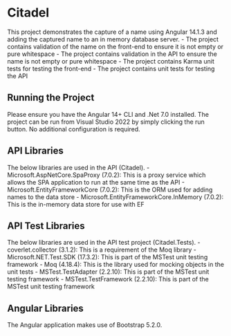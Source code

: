 ﻿# Citadel

This project demonstrates the capture of a name using Angular 14.1.3 and adding the captured name to an in memory database server.
	- The project contains validation of the name on the front-end to ensure it is not empty or pure whitespace
	- The project contains validation in the API to ensure the name is not empty or pure whitespace
	- The project contains Karma unit tests for testing the front-end
	- The project contains unit tests for testing the API

## Running the Project

Please ensure you have the Angular 14+ CLI and .Net 7.0 installed.  The project can be run from Visual Studio 2022 by simply clicking the run button.  No additional configuration is required.

## API Libraries

The below libraries are used in the API (Citadel).
	- Microsoft.AspNetCore.SpaProxy (7.0.2): This is a proxy service which allows the SPA application to run at the same time as the API
	- Microsoft.EntityFrameworkCore (7.0.2): This is the ORM used for adding names to the data store
	- Microsoft.EntityFrameworkCore.InMemory (7.0.2): This is the in-memory data store for use with EF

## API Test Libraries

The below libraries are used in the API test project (Citadel.Tests).
	- coverlet.collector (3.1.2): This is a requirement of the Moq library
	- Microsoft.NET.Test.SDK (17.3.2): This is part of the MSTest unit testing framework
	- Moq (4.18.4): This is the library used for mocking objects in the unit tests
	- MSTest.TestAdapter (2.2.10): This is part of the MSTest unit testing framework
	- MSTest.TestFramework (2.2.10): This is part of the MSTest unit testing framework

## Angular Libraries

The Angular application makes use of Bootstrap 5.2.0.
